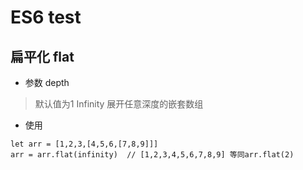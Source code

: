 # ES6 test

## 扁平化 flat

* 参数 depth 

> 默认值为1  Infinity 展开任意深度的嵌套数组

* 使用

``` 
let arr = [1,2,3,[4,5,6,[7,8,9]]]
arr = arr.flat(infinity)  // [1,2,3,4,5,6,7,8,9] 等同arr.flat(2)

```